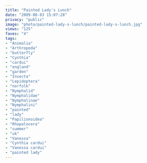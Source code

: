 ```yaml
---
title: "Painted Lady's Lunch"
date: "2009-08-03 15:07:28"
privacy: "public"
image: "photo/painted-lady-s-lunch/painted-lady-s-lunch.jpg"
views: "125"
faves: "4"
tags:
- "Animalia"
- "Arthropoda"
- "butterfly"
- "Cynthia"
- "cardui"
- "england"
- "garden"
- "Insecta"
- "Lepidoptera"
- "norfolk"
- "Nymphalid"
- "Nymphalidae"
- "Nymphalinae"
- "Nymphalini"
- "painted"
- "lady"
- "Papilionoidea"
- "Rhopalocera"
- "summer"
- "uk"
- "Vanessa"
- "Cynthia cardui"
- "Vanessa cardui"
- "painted lady"
---
```

<a href="/photos/2009/08/03/painted-ladys-lunch" rel="nofollow"></a>
